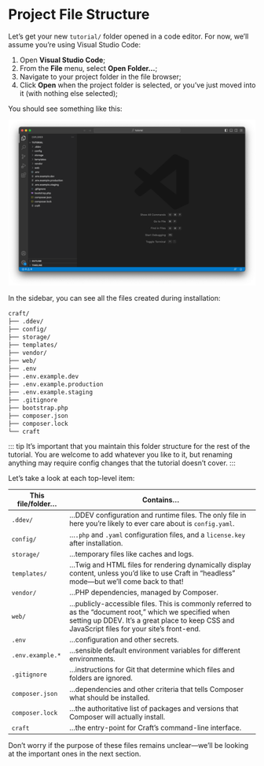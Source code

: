 # Project File Structure

Let’s get your new `tutorial/` folder opened in a code editor. For now, we’ll assume you’re using Visual Studio Code:

1. Open **Visual Studio Code**;
2. From the **File** menu, select **Open Folder…**;
3. Navigate to your project folder in the file browser;
4. Click **Open** when the project folder is selected, or you’ve just moved into it (with nothing else selected);

You should see something like this:

![](../images/vs-code.png)

In the sidebar, you can see all the files created during installation:

```treeview
craft/
├── .ddev/
├── config/
├── storage/
├── templates/
├── vendor/
├── web/
├── .env
├── .env.example.dev
├── .env.example.production
├── .env.example.staging
├── .gitignore
├── bootstrap.php
├── composer.json
├── composer.lock
└── craft
```

::: tip
It’s important that you maintain this folder structure for the rest of the tutorial. You are welcome to add whatever you like to it, but renaming anything may require config changes that the tutorial doesn’t cover.
:::

Let’s take a look at each top-level item:

This file/folder… | Contains…
--- | ---
`.ddev/` | …DDEV configuration and runtime files. The only file in here you’re likely to ever care about is `config.yaml`.
`config/` | …`.php` and `.yaml` configuration files, and a `license.key` after installation.
`storage/` | …temporary files like caches and logs.
`templates/` | …Twig and HTML files for rendering dynamically display content, unless you’d like to use Craft in “headless” mode—but we’ll come back to that!
`vendor/` | …PHP dependencies, managed by Composer.
`web/` | …publicly-accessible files. This is commonly referred to as the “document root,” which we specified when setting up DDEV. It’s a great place to keep CSS and JavaScript files for your site’s front-end.
`.env` | …configuration and other secrets.
`.env.example.*` | …sensible default environment variables for different environments.
`.gitignore` | …instructions for Git that determine which files and folders are ignored.
`composer.json` | …dependencies and other criteria that tells Composer what should be installed.
`composer.lock` | …the authoritative list of packages and versions that Composer will actually install.
`craft` | …the entry-point for Craft’s command-line interface.

Don’t worry if the purpose of these files remains unclear—we’ll be looking at the important ones in the next section.
